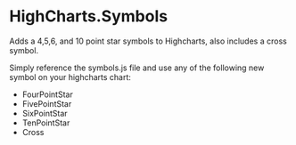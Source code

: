 HighCharts.Symbols
==================

Adds a 4,5,6, and 10 point star symbols to Highcharts, also includes a cross symbol. 

Simply reference the symbols.js file and use any of the following new symbol on your highcharts chart: 

* FourPointStar
* FivePointStar
* SixPointStar
* TenPointStar
* Cross
